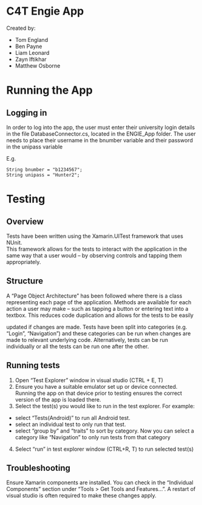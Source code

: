 # C4T Engie App
Created by:
* Tom England
* Ben Payne
* Liam Leonard
* Zayn Iftikhar
* Matthew Osborne

# Running the App
## Logging in
In order to log into the app, the user must enter their university login details
in the file DatabaseConnector.cs, located in the ENGIE_App folder. The user needs to
place their username in the bnumber variable and their password in the unipass variable

E.g.
```
String bnumber = "b1234567";
String unipass = "Hunter2";
```

# Testing
## Overview
Tests have been written using the Xamarin.UITest framework that uses NUnit.  
This framework allows for the tests to interact with the application in the same
way that a user would – by observing controls and tapping them appropriately.

## Structure
A “Page Object Architecture” has been followed where there is a class
representing each page of the application.  Methods are available for each
action a user may make – such as tapping a button or entering text into a
textbox.  This reduces code duplication and allows for the tests to be easily

updated if changes are made.
Tests have been split into categories (e.g. “Login”, “Navigation”) and these
categories can be run when changes are made to relevant underlying code.
Alternatively, tests can be run individually or all the tests can be run one
after the other.

## Running tests
1. Open “Test Explorer” window in visual studio (CTRL + E, T)
2. Ensure you have a suitable emulator set up or device connected.  Running the app on that device prior to testing ensures the correct version of the app is loaded there.
3. Select the test(s) you would like to run in the test explorer.  For example:

* select “Tests(Android)” to run all Android test.
* select an individual test to only run that test.
* select “group by” and “traits” to sort by category.  Now you can select a category like “Navigation” to only run tests from that category
4. Select “run” in test explorer window (CTRL+R, T) to run selected test(s)

## Troubleshooting
Ensure Xamarin components are installed.  You can check in the
“Individual Components” section under “Tools > Get Tools and Features…”.
A restart of visual studio is often required to make these changes apply.
